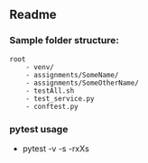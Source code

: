  
 ## Readme
### Sample folder structure:

```
root
    - venv/
    - assignments/SomeName/
    - assignments/SomeOtherName/
    - testAll.sh
    - test_service.py
    - conftest.py
```

### pytest usage
* pytest -v -s -rxXs
